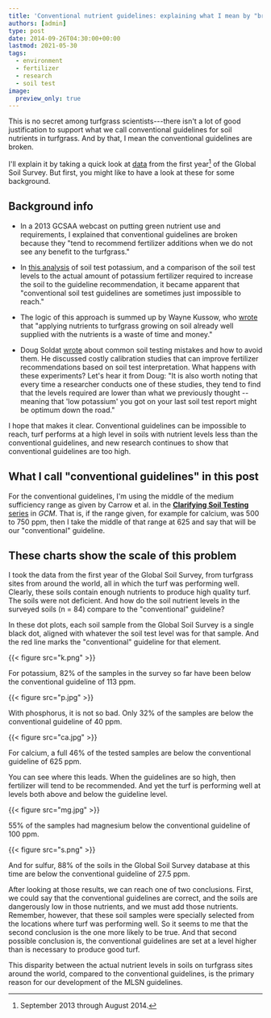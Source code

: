 ```yaml
---
title: 'Conventional nutrient guidelines: explaining what I mean by "broken"'
authors: [admin] 
type: post
date: 2014-09-26T04:30:00+00:00
lastmod: 2021-05-30
tags:
  - environment
  - fertilizer
  - research
  - soil test
image:
  preview_only: true
---
```


This is no secret among turfgrass scientists---there isn't a lot of good justification to support what we call conventional guidelines for soil nutrients in turfgrass. And by that, I mean the conventional guidelines are broken.

I'll explain it by taking a quick look at [data](https://github.com/micahwoods/2014_gss_report/tree/master/data) from the first year[^1] of the Global Soil Survey. But first, you might like to have a look at these for some background.

[^1]: September 2013 through August 2014.

## Background info

* In a 2013 GCSAA webcast on putting green nutrient use and requirements, I explained that conventional guidelines are broken because they "tend to recommend fertilizer additions when we do not see any benefit to the turfgrass."

* In [this analysis](https://www.blog.asianturfgrass.com/2014/07/rapid-declines-in-soil-test-potassium.html) of soil test potassium, and a comparison of the soil test levels to the actual amount of potassium fertilizer required to increase the soil to the guideline recommendation, it became apparent that "conventional soil test guidelines are sometimes just impossible to reach."

* The logic of this approach is summed up by Wayne Kussow, who [wrote](https://www.blog.asianturfgrass.com/2014/06/a-waste-of-time-and-money.html) that "applying nutrients to turfgrass growing on soil already well supplied with the nutrients is a waste of time and money."

* Doug Soldat [wrote](https://www.blog.asianturfgrass.com/2014/06/the-most-common-soil-testing-mistakes-and-how-to-avoid-them.html) about common soil testing mistakes and how to avoid them. He discussed costly calibration studies that can improve fertilizer recommendations based on soil test interpretation. What happens with these experiments? Let's hear it from Doug: "It is also worth noting that every time a researcher conducts one of these studies, they tend to find that the levels required are lower than what we previously thought -- meaning that 'low potassium' you got on your last soil test report might be optimum down the road."

I hope that makes it clear. Conventional guidelines can be impossible to reach, turf performs at a high level in soils with nutrient levels less than the conventional guidelines, and new research continues to show that conventional guidelines are too high.

## What I call "conventional guidelines" in this post

For the conventional guidelines, I'm using the middle of the medium sufficiency range as given by Carrow et al. in the [**Clarifying Soil Testing** series](https://tic.msu.edu/tgif/flink?recno=93213) in *GCM*. That is, if the range given, for example for calcium, was 500 to 750 ppm, then I take the middle of that range at 625 and say that will be our "conventional" guideline.

## These charts show the scale of this problem

I took the data from the first year of the Global Soil Survey, from turfgrass sites from around the world, all in which the turf was performing well. Clearly, these soils contain enough nutrients to produce high quality turf. The soils were not deficient. And how do the soil nutrient levels in the surveyed soils (n = 84) compare to the "conventional" guideline?

In these dot plots, each soil sample from the Global Soil Survey is a single black dot, aligned with whatever the soil test level was for that sample. And the red line marks the "conventional" guideline for that element.

{{< figure src="k.png" >}}

For potassium, 82% of the samples in the survey so far have been below the conventional guideline of 113 ppm.

{{< figure src="p.jpg" >}}

With phosphorus, it is not so bad. Only 32% of the samples are below the conventional guideline of 40 ppm.

{{< figure src="ca.jpg" >}}

For calcium, a full 46% of the tested samples are below the conventional guideline of 625 ppm.

You can see where this leads. When the guidelines are so high, then fertilizer will tend to be recommended. And yet the turf is performing well at levels both above and below the guideline level.

{{< figure src="mg.jpg" >}}

55% of the samples had magnesium below the conventional guideline of 100 ppm.

{{< figure src="s.png" >}}

And for sulfur, 88% of the soils in the Global Soil Survey database at this time are below the conventional guideline of 27.5 ppm.

After looking at those results, we can reach one of two conclusions. First, we could say that the conventional guidelines are correct, and the soils are dangerously low in those nutrients, and we must add those nutrients. Remember, however, that these soil samples were specially selected from the locations where turf was performing well. So it seems to me that the second conclusion is the one more likely to be true. And that second possible conclusion is, the conventional guidelines are set at a level higher than is necessary to produce good turf.

This disparity between the actual nutrient levels in soils on turfgrass sites around the world, compared to the conventional guidelines, is the primary reason for our development of the MLSN guidelines.
